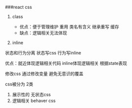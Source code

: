###react css

1. class

	* 优点：便于管理维护 重用  类名有含义 继承重写 缓存 
	* 缺点：逻辑相关无法体现



2. inline 

状态和行为分离
状态写css  行为写inline


优点：就近体现逻辑相关代码  inline体现逻辑相关 根据state表现
 
修改css 通过修改变量 避免无意识的覆盖

css被分为 2类

1. 展示性的 无状态css
2. 逻辑相关 behaver css


